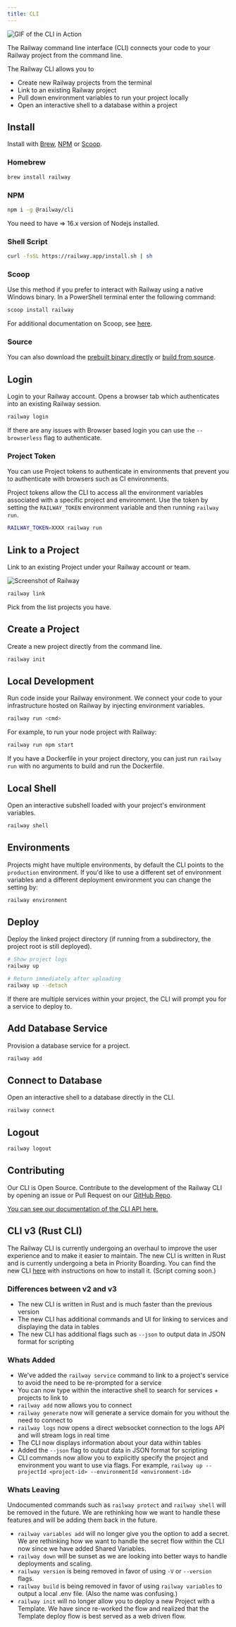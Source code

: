 ```yaml
---
title: CLI
---
```


<Image src="https://res.cloudinary.com/railway/image/upload/v1645060494/docs/CLIexample_fiflvb.gif"
alt="GIF of the CLI in Action"
layout="intrinsic"
width={800} height={468} quality={100} />

The Railway command line interface (CLI) connects your code to your Railway project from the command line.

The Railway CLI allows you to

- Create new Railway projects from the terminal
- Link to an existing Railway project
- Pull down environment variables to run your project locally
- Open an interactive shell to a database within a project

## Install

Install with [Brew](https://brew.sh), [NPM](https://www.npmjs.com/package/@railway/cli) or [Scoop](https://scoop.sh).

### Homebrew

```bash
brew install railway
```

### NPM

```bash
npm i -g @railway/cli
```

You need to have => 16.x version of Nodejs installed.

### Shell Script

```bash
curl -fsSL https://railway.app/install.sh | sh
```

### Scoop

Use this method if you prefer to interact with Railway using a native Windows binary. In a PowerShell terminal enter the following command:

```ps1
scoop install railway
```

For additional documentation on Scoop, see [here](https://scoop-docs.vercel.app/).

### Source

You can also download the [prebuilt binary directly](https://github.com/railwayapp/cli/releases/latest) or [build from source](https://github.com/railwayapp/cli#from-source).

## Login

Login to your Railway account. Opens a browser tab which authenticates into an existing Railway session.

```bash
railway login
```

If there are any issues with Browser based login you can use the `--browserless` flag to authenticate.

### Project Token

You can use Project tokens to authenticate in environments that prevent you to authenticate with browsers such as CI environments.

Project tokens allow the CLI to access all the environment variables associated
with a specific project and environment. Use the token by setting the
`RAILWAY_TOKEN` environment variable and then running `railway run`.

```bash
RAILWAY_TOKEN=XXXX railway run
```

## Link to a Project

Link to an existing Project under your Railway account or team.

<Image src="https://res.cloudinary.com/railway/image/upload/v1631917786/docs/railway-link_juslvt.png"
alt="Screenshot of Railway"
layout="intrinsic"
width={389} height={116} quality={80} />

```bash
railway link
```

Pick from the list projects you have.

## Create a Project

Create a new project directly from the command line.

```bash
railway init
```

## Local Development

Run code inside your Railway environment. We connect your code to your
infrastructure hosted on Railway by injecting environment variables.

```bash
railway run <cmd>
```

For example, to run your node project with Railway:

```bash
railway run npm start
```

If you have a Dockerfile in your project directory, you can just run
`railway run` with no arguments to build and run the Dockerfile.

## Local Shell

Open an interactive subshell loaded with your project's environment variables.

```bash
railway shell
```

## Environments

Projects might have multiple environments, by default the CLI points to the `production` environment. If you'd like to use a different set of environment variables and a different deployment environment you can change the setting by:

```bash
railway environment
```

## Deploy

Deploy the linked project directory (if running from a subdirectory, the project root is still deployed).

```bash
# Show project logs
railway up

# Return immediately after uploading
railway up --detach
```

If there are multiple services within your project, the CLI will prompt you for a service to deploy to.

## Add Database Service

Provision a database service for a project.

```bash
railway add
```

## Connect to Database

Open an interactive shell to a database directly in the CLI.

```bash
railway connect
```

## Logout

```bash
railway logout
```

## Contributing

Our CLI is Open Source. Contribute to the development of the Railway CLI by opening an issue or Pull Request on our [GitHub Repo](https://github.com/railwayapp/cli).

[You can see our documentation of the CLI API here.](/reference/cli-api)

## CLI v3 (Rust CLI)

<PriorityBoardingBanner />

The Railway CLI is currently undergoing an overhaul to improve the user experience and to make it easier to maintain. The new CLI is written in Rust and is currently undergoing a beta in Priority Boarding. You can find the new CLI [here](https://github.com/railwayapp/cliv3) with instructions on how to install it. (Script coming soon.)

### Differences between v2 and v3

- The new CLI is written in Rust and is much faster than the previous version
- The new CLI has additional commands and UI for linking to services and displaying the data in tables
- The new CLI has additional flags such as `--json` to output data in JSON format for scripting

### Whats Added

- We've added the `railway service` command to link to a project's service to avoid the need to be re-prompted for a service
- You can now type within the interactive shell to search for services + projects to link to
- `railway add` now allows you to connect
- `railway generate` now will generate a service domain for you without the need to connect to
- `railway logs` now opens a direct websocket connection to the logs API and will stream logs in real time
- The CLI now displays information about your data within tables
- Added the `--json` flag to output data in JSON format for scripting
- CLI commands now allow you to explicitly specify the project and environment you want to use via flags. For example, `railway up --projectId <project-id> --environmentId <environment-id>`

### Whats Leaving

Undocumented commands such as `railway protect` and `railway shell` will be removed in the future. We are rethinking how we want to handle these features and will be adding them back in the future.

- `railway variables add` will no longer give you the option to add a secret. We are rethinking how we want to handle the secret flow within the CLI now since we have added Shared Variables.
- `railway down` will be sunset as we are looking into better ways to handle deployments and scaling.
- `railway version` is being removed in favor of using `-V` or `--version` flags.
- `railway build` is being removed in favor of using `railway variables` to output a local .env file. (Also the name was confusing.)
- `railway init` will no longer allow you to deploy a new Project with a Template. We have since re-worked the flow and realized that the Template deploy flow is best served as a web driven flow.
